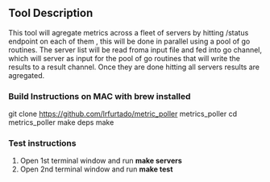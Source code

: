 ## Tool Description

This tool will agregate metrics across a fleet of servers by hitting /status endpoint on each of them , this will be done in parallel using a pool of go routines. The server list will be read froma input file and fed into go channel, which will server as input for the pool of go routines that will write the results to a result channel. Once they are done hitting all servers results are agregated.

 
### Build Instructions on MAC with brew installed
git clone https://github.com/lrfurtado/metric_poller metrics_poller
cd metrics_poller
make deps
make

### Test instructions 

1. Open 1st terminal window and run **make servers**
1. Open 2nd terminal window and run **make test**
